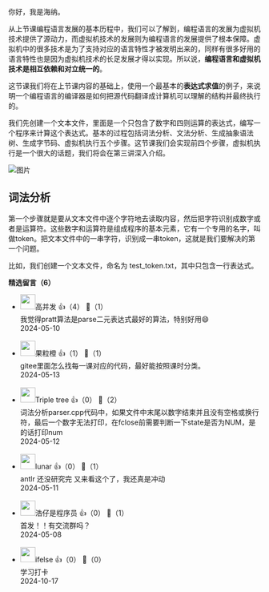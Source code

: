 你好，我是海纳。

从上节课编程语言发展的基本历程中，我们可以了解到，编程语言的发展为虚拟机技术提供了源动力，而虚拟机技术的发展则为编程语言的发展提供了根本保障。虚拟机中的很多技术是为了支持对应的语言特性才被发明出来的，同样有很多好用的语言特性也是因为虚拟机技术的长足发展才得以实现。所以说，**编程语言和虚拟机技术是相互依赖和对立统一的**。

这节课我们将在上节课内容的基础上，使用一个最基本的**表达式求值**的例子，来说明一个编程语言的编译器是如何把源代码翻译成计算机可以理解的结构并最终执行的。

我们先创建一个文本文件，里面是一个只包含了数字和四则运算的表达式，编写一个程序来计算这个表达式。基本的过程包括词法分析、文法分析、生成抽象语法树、生成字节码、虚拟机执行五个步骤。这节课我们会实现前四个步骤，虚拟机执行是一个很大的话题，我们将会在第三讲深入介绍。

![图片](https://static001.geekbang.org/resource/image/01/dc/01f33b8729bb289658b79af49ca257dc.png?wh=3342x952)

## 词法分析

第一个步骤就是要从文本文件中逐个字符地去读取内容，然后把字符识别成数字或者是运算符。这些数字和运算符是组成程序的基本元素，它有一个专用的名字，叫做token。把文本文件中的一串字符，识别成一串token，这就是我们要解决的第一个问题。

比如，我们创建一个文本文件，命名为 test\_token.txt，其中只包含一行表达式。
<div><strong>精选留言（6）</strong></div><ul>
<li><img src="https://static001.geekbang.org/account/avatar/00/31/48/e7/958b7e6c.jpg" width="30px"><span>高并发</span> 👍（4） 💬（1）<div>我觉得pratt算法是parse二元表达式最好的算法，特别好用😄</div>2024-05-10</li><br/><li><img src="https://static001.geekbang.org/account/avatar/00/13/6b/9a/786b1ed8.jpg" width="30px"><span>果粒橙</span> 👍（1） 💬（1）<div>gitee里面怎么找每一课对应的代码，最好能按照课时分类。</div>2024-05-13</li><br/><li><img src="https://static001.geekbang.org/account/avatar/00/3b/59/6a/ac154bfe.jpg" width="30px"><span>Triple tree</span> 👍（0） 💬（2）<div>词法分析parser.cpp代码中，如果文件中末尾以数字结束并且没有空格或换行符，最后一个数字无法打印，在fclose前需要判断一下state是否为NUM，是的话打印num</div>2024-05-12</li><br/><li><img src="https://static001.geekbang.org/account/avatar/00/12/43/cf/118c4ef5.jpg" width="30px"><span>lunar</span> 👍（0） 💬（1）<div>antlr 还没研究完 又来看这个了，我还真是冲动</div>2024-05-11</li><br/><li><img src="https://static001.geekbang.org/account/avatar/00/10/da/d9/f051962f.jpg" width="30px"><span>浩仔是程序员</span> 👍（0） 💬（1）<div>首发！！有交流群吗？</div>2024-05-08</li><br/><li><img src="https://static001.geekbang.org/account/avatar/00/26/eb/d7/90391376.jpg" width="30px"><span>ifelse</span> 👍（0） 💬（0）<div>学习打卡</div>2024-10-17</li><br/>
</ul>
